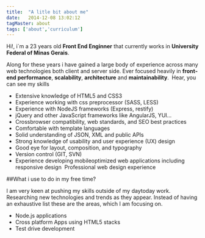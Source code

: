 ```yaml
---
title:  "A litle bit about me"
date:   2014-12-08 13:02:12
tagMaster: about
tags: ['about','curriculum']
---
```


Hi!, i`m a 23 years old **Front End Enginner** that currently works in **University Federal of Minas Gerais**.

Along for these years i have gained a large body of experience across many web technologies both client and server side. Ever focused heavily in **front­end performance**, **scalability**, **architecture** and **maintainability**.
­
Hear, you can see my skills

* Extensive knowledge of HTML5 and CSS3
* Experience working with css preprocessor (SASS, LESS)
* Experience with NodeJS frameworks (Express, restify)
* jQuery and other JavaScript frameworks like AngularJS, YUI...
* Cross­browser compatibility, web standards, and SEO best practices
* Comfortable with template languages
* Solid understanding of JSON, XML and public APIs
* Strong knowledge of usability and user experience (UX) design
* Good eye for layout, composition, and typography
* Version control (GIT, SVN)
* Experience developing mobile­optimized web applications including responsive design ­ Professional web design experience

##What i use to do in my free time?

I am very keen at pushing my skills outside of my day­to­day work. Researching new technologies and trends as they appear. Instead of having an exhaustive list these are the areas, which I am focusing on.

* Node.js applications
* Cross platform Apps using HTML5 stacks
* Test drive development

